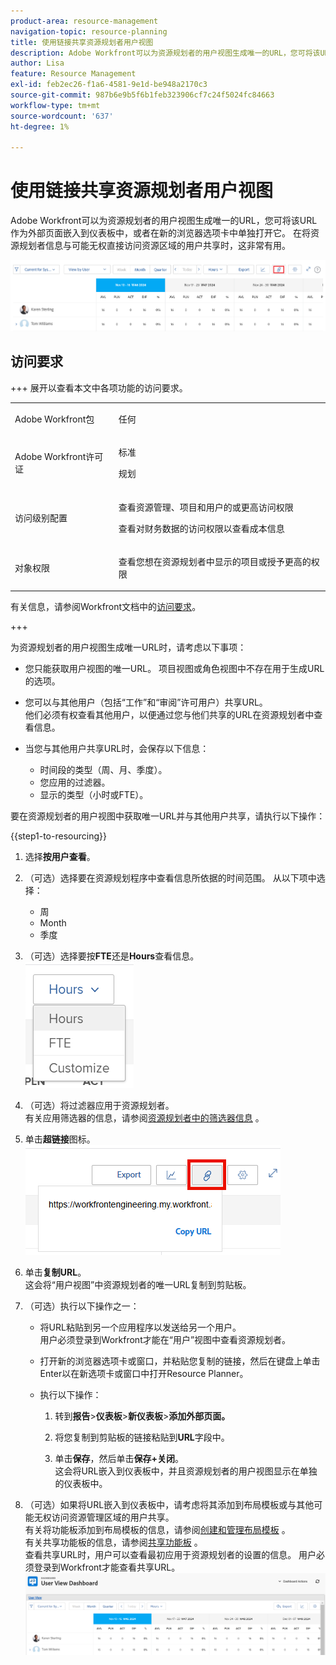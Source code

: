 ```yaml
---
product-area: resource-management
navigation-topic: resource-planning
title: 使用链接共享资源规划者用户视图
description: Adobe Workfront可以为资源规划者的用户视图生成唯一的URL，您可将该URL作为外部页面嵌入到仪表板中，或者在新的浏览器选项卡中单独打开它。 在将资源规划者信息与可能无权直接访问资源区域的用户共享时，这非常有用。
author: Lisa
feature: Resource Management
exl-id: feb2ec26-f1a6-4581-9e1d-be948a2170c3
source-git-commit: 987b6e9b5f6b1feb323906cf7c24f5024fc84663
workflow-type: tm+mt
source-wordcount: '637'
ht-degree: 1%

---
```


# 使用链接共享资源规划者用户视图

Adobe Workfront可以为资源规划者的用户视图生成唯一的URL，您可将该URL作为外部页面嵌入到仪表板中，或者在新的浏览器选项卡中单独打开它。 在将资源规划者信息与可能无权直接访问资源区域的用户共享时，这非常有用。

![带有链接的用户视图](assets/rp-user-view-with-link-highlight-350x49.png)

## 访问要求

+++ 展开以查看本文中各项功能的访问要求。

<table style="table-layout:auto"> 
 <col> 
 <col> 
 <tbody> 
  <tr> 
  <tr> 
   <td>Adobe Workfront包</td> 
   <td><p>任何</p></td>
  </tr> 
  <tr> 
   <td>Adobe Workfront许可证</td> 
   <td><p>标准</p>
       <p>规划</p></td> 
  </tr> 
  <tr> 
   <td>访问级别配置</td> 
   <td> <p>查看资源管理、项目和用户的或更高访问权限</p> <p>查看对财务数据的访问权限以查看成本信息</p></td> 
  </tr> 
  <tr> 
   <td>对象权限</td> 
   <td> <p>查看您想在资源规划者中显示的项目或授予更高的权限</p></td> 
  </tr> 
 </tbody> 
</table>

有关信息，请参阅Workfront文档中的[访问要求](/help/quicksilver/administration-and-setup/add-users/access-levels-and-object-permissions/access-level-requirements-in-documentation.md)。

+++

为资源规划者的用户视图生成唯一URL时，请考虑以下事项：

* 您只能获取用户视图的唯一URL。 项目视图或角色视图中不存在用于生成URL的选项。
* 您可以与其他用户（包括“工作”和“审阅”许可用户）共享URL。\
  他们必须有权查看其他用户，以便通过您与他们共享的URL在资源规划者中查看信息。
* 当您与其他用户共享URL时，会保存以下信息：

   * 时间段的类型（周、月、季度）。
   * 您应用的过滤器。
   * 显示的类型（小时或FTE）。

要在资源规划者的用户视图中获取唯一URL并与其他用户共享，请执行以下操作：

{{step1-to-resourcing}}

1. 选择&#x200B;**按用户查看**。
1. （可选）选择要在资源规划程序中查看信息所依据的时间范围。 从以下项中选择：

   * 周
   * Month
   * 季度

1. （可选）选择要按&#x200B;**FTE**&#x200B;还是&#x200B;**Hours**&#x200B;查看信息。\
   ![选择FTE或小时](assets/rp-hours-or-fte-in-user-view.png)

1. （可选）将过滤器应用于资源规划者。\
   有关应用筛选器的信息，请参阅[资源规划者中的筛选器信息](../../resource-mgmt/resource-planning/filter-resource-planner.md) 。

1. 单击&#x200B;**超链接**&#x200B;图标。\
   ![超链接图标和URL](assets/rp-generate-url-from-link-icon.png)

1. 单击&#x200B;**复制URL**。\
   这会将“用户视图”中资源规划者的唯一URL复制到剪贴板。

1. （可选）执行以下操作之一：

   * 将URL粘贴到另一个应用程序以发送给另一个用户。\
     用户必须登录到Workfront才能在“用户”视图中查看资源规划者。
   * 打开新的浏览器选项卡或窗口，并粘贴您复制的链接，然后在键盘上单击Enter以在新选项卡或窗口中打开Resource Planner。
   * 执行以下操作：

     <!--   
     <MadCap:conditionalText data-mc-conditions="QuicksilverOrClassic.Draft mode">   
     (NOTE:&nbsp;turn this into a numbered list)   
     </MadCap:conditionalText>   
     -->

      1. 转到&#x200B;**报告**>**仪表板**>**新仪表板**>**添加外部页面。**

      1. 将您复制到剪贴板的链接粘贴到&#x200B;**URL**&#x200B;字段中。
      1. 单击&#x200B;**保存**，然后单击&#x200B;**保存+关闭**。\
         这会将URL嵌入到仪表板中，并且资源规划者的用户视图显示在单独的仪表板中。

1. （可选）如果将URL嵌入到仪表板中，请考虑将其添加到布局模板或与其他可能无权访问资源管理区域的用户共享。\
   有关将功能板添加到布局模板的信息，请参阅[创建和管理布局模板](../../administration-and-setup/customize-workfront/use-layout-templates/create-and-manage-layout-templates.md) 。\
   有关共享功能板的信息，请参阅[共享功能板](../../reports-and-dashboards/dashboards/creating-and-managing-dashboards/share-dashboard.md) 。\
   查看共享URL时，用户可以查看最初应用于资源规划者的设置的信息。 用户必须登录到Workfront才能查看共享URL。\
   ![显示有资源规划者的示例仪表板](assets/user-view-dashoard-from-unique-url-350x85.png)
